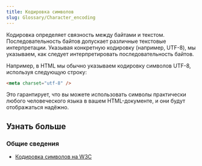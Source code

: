 ```yaml
---
title: Кодировка символов
slug: Glossary/Character_encoding
---
```


Кодировка определяет связность между байтами и текстом. Последовательность байтов допускает различные текстовые интерпретации. Указывая конкретную кодировку (например, UTF-8), мы указываем, как следует интерпретировать последовательность байтов.

Например, в HTML мы обычно указываем кодировку символов UTF-8, используя следующую строку:

```html
<meta charset="utf-8" />
```

Это гарантирует, что вы можете использовать символы практически любого человеческого языка в вашем HTML-документе, и они будут отображаться надёжно.

## Узнать больше

### Общие сведения

- [Кодировка символов на W3C](https://www.w3.org/International/articles/definitions-characters/)
